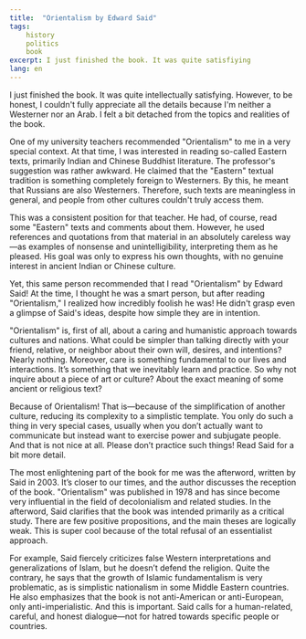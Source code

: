 ```yaml
---
title:  "Orientalism by Edward Said"
tags: 
    history
    politics
    book
excerpt: I just finished the book. It was quite satisfiying
lang: en
---
```

I just finished the book. It was quite intellectually satisfying. However, to be honest, I couldn't fully appreciate all the details because I'm neither a Westerner nor an Arab. I felt a bit detached from the topics and realities of the book.

One of my university teachers recommended "Orientalism" to me in a very special context. At that time, I was interested in reading so-called Eastern texts, primarily Indian and Chinese Buddhist literature. The professor's suggestion was rather awkward. He claimed that the "Eastern" textual tradition is something completely foreign to Westerners. By this, he meant that Russians are also Westerners. Therefore, such texts are meaningless in general, and people from other cultures couldn't truly access them.

This was a consistent position for that teacher. He had, of course, read some "Eastern" texts and comments about them. However, he used references and quotations from that material in an absolutely careless way—as examples of nonsense and unintelligibility, interpreting them as he pleased. His goal was only to express his own thoughts, with no genuine interest in ancient Indian or Chinese culture.

Yet, this same person recommended that I read "Orientalism" by Edward Said! At the time, I thought he was a smart person, but after reading "Orientalism," I realized how incredibly foolish he was! He didn't grasp even a glimpse of Said's ideas, despite how simple they are in intention.

"Orientalism" is, first of all, about a caring and humanistic approach towards cultures and nations. What could be simpler than talking directly with your friend, relative, or neighbor about their own will, desires, and intentions? Nearly nothing. Moreover, care is something fundamental to our lives and interactions. It’s something that we inevitably learn and practice. So why not inquire about a piece of art or culture? About the exact meaning of some ancient or religious text?

Because of Orientalism! That is—because of the simplification of another culture, reducing its complexity to a simplistic template. You only do such a thing in very special cases, usually when you don’t actually want to communicate but instead want to exercise power and subjugate people. And that is not nice at all. Please don’t practice such things! Read Said for a bit more detail.

The most enlightening part of the book for me was the afterword, written by Said in 2003. It’s closer to our times, and the author discusses the reception of the book. "Orientalism" was published in 1978 and has since become very influential in the field of decolonialism and related studies. In the afterword, Said clarifies that the book was intended primarily as a critical study. There are few positive propositions, and the main theses are logically weak. This is super cool because of the total refusal of an essentialist approach.

For example, Said fiercely criticizes false Western interpretations and generalizations of Islam, but he doesn’t defend the religion. Quite the contrary, he says that the growth of Islamic fundamentalism is very problematic, as is simplistic nationalism in some Middle Eastern countries. He also emphasizes that the book is not anti-American or anti-European, only anti-imperialistic. And this is important. Said calls for a human-related, careful, and honest dialogue—not for hatred towards specific people or countries. 


